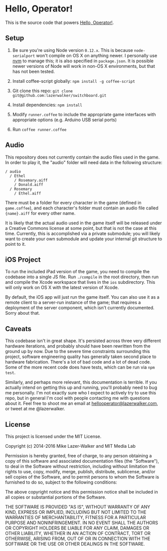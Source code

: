 # Hello, Operator!

This is the source code that powers [Hello, Operator!](http://lazerwalker.com/hellooperator).


## Setup

1. Be sure you're using Node version `0.12.x`. This is because `node-serialport` won't compile on OS X on anything newer. I personally use [nvm](https://github.com/creationix/nvm) to manage this; it is also specified in `package.json`. It is possible newer versions of Node will work in non-OS X environments, but that has not been tested.

2. Install coffee-script globally: `npm install -g coffee-script`

3. Git clone this repo: `git clone git@github.com:lazerwalker/switchboard.git`

4. Install dependencies: `npm install`

5. Modify `runner.coffee` to include the appropriate game interfaces with appropriate options (e.g. Arduino USB serial ports)

6. Run `coffee runner.coffee`


## Audio

This repository does not currently contain the audio files used in the game. In order to play it, the "audio" folder will need data in the following structure: 

```
/ audio 
  / Ethel
    / Rosemary.aiff
    / Donald.aiff
  / Rosemary
    / Ethel.aiff
```

There must be a folder for every character in the game (defined in `game.coffee`), and each character's folder must contain an audio file called `{name}.aiff` for every other name.

It is likely that the actual audio used in the game itself will be released under a Creative Commons license at some point, but that is not the case at this time. Currently, this is accomplished via a private submodule; you will likely want to create your own submodule and update your internal git structure to point to it.

## iOS Project

To run the included iPad version of the game, you need to compile the codebase into a single JS file. Run `./compile` in the root directory, then run and compile the Xcode workspace that lives in the `ios` subdirectory. This will only work on OS X with the latest version of Xcode.

By default, the iOS app will just run the game itself. You can also use it as a remote client to a server-run instance of the game; that requires a deployment of the server component, which isn't currently documented. Sorry about that.


## Caveats

This codebase isn't in great shape. It's persisted across three very different hardware iterations, and probably should have been rewritten from the ground up by now. Due to the severe time constraints surrounding this project, software engineering quality has generally taken second place to hardware fabrication. There's a lot of bad code and a lot of dead code. Some of the more recent code does have tests, which can be run via `npm test`.

Similarly, and perhaps more relevant, this documentation is terrible. If you actually intend on getting this up and running, you'll probably need to bug me personally. I'm not exactly sure who I expect to actively try to use this repo, but in general I'm cool with people contacting me with questions about it. Feel free to shoot me an email at hellooperator@lazerwalker.com, or tweet at me @lazerwalker.


## License

This project is licensed under the MIT License.

Copyright (c) 2014-2016 Mike Lazer-Walker and MIT Media Lab

Permission is hereby granted, free of charge, to any person obtaining a copy of this software and associated documentation files (the "Software"), to deal in the Software without restriction, including without limitation the rights to use, copy, modify, merge, publish, distribute, sublicense, and/or sell copies of the Software, and to permit persons to whom the Software is furnished to do so, subject to the following conditions:

The above copyright notice and this permission notice shall be included in all copies or substantial portions of the Software.

THE SOFTWARE IS PROVIDED "AS IS", WITHOUT WARRANTY OF ANY KIND, EXPRESS OR IMPLIED, INCLUDING BUT NOT LIMITED TO THE WARRANTIES OF MERCHANTABILITY, FITNESS FOR A PARTICULAR PURPOSE AND NONINFRINGEMENT. IN NO EVENT SHALL THE AUTHORS OR COPYRIGHT HOLDERS BE LIABLE FOR ANY CLAIM, DAMAGES OR OTHER LIABILITY, WHETHER IN AN ACTION OF CONTRACT, TORT OR OTHERWISE, ARISING FROM, OUT OF OR IN CONNECTION WITH THE SOFTWARE OR THE USE OR OTHER DEALINGS IN THE SOFTWARE.
